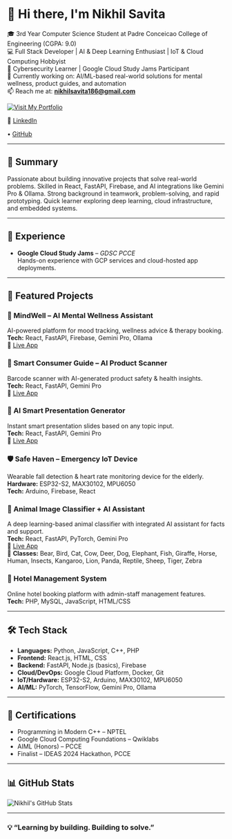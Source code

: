 # 👋 Hi there, I'm Nikhil Savita

🎓 3rd Year Computer Science Student at Padre Conceicao College of Engineering (CGPA: 9.0)  
💻 Full Stack Developer | AI & Deep Learning Enthusiast | IoT & Cloud Computing Hobbyist  
🔐 Cybersecurity Learner | Google Cloud Study Jams Participant  
🚀 Currently working on: AI/ML-based real-world solutions for mental wellness, product guides, and automation  
📫 Reach me at: **nikhilsavita186@gmail.com**  

[![Visit My Portfolio](https://img.shields.io/badge/Portfolio-nikhil--ruby.vercel.app-blue?style=for-the-badge&logo=vercel)](https://nikhil-ruby.vercel.app/)

🔗 [LinkedIn](https://www.linkedin.com/in/nikhilsavita186) 

• [GitHub](https://github.com/Nikhil181511)

---

## 🧠 Summary

Passionate about building innovative projects that solve real-world problems. Skilled in React, FastAPI, Firebase, and AI integrations like Gemini Pro & Ollama. Strong background in teamwork, problem-solving, and rapid prototyping. Quick learner exploring deep learning, cloud infrastructure, and embedded systems.

---

## 💼 Experience

- **Google Cloud Study Jams** – *GDSC PCCE*  
  Hands-on experience with GCP services and cloud-hosted app deployments.

---

## 🚀 Featured Projects

### 🧠 MindWell – AI Mental Wellness Assistant  
AI-powered platform for mood tracking, wellness advice & therapy booking.  
**Tech:** React, FastAPI, Firebase, Gemini Pro, Ollama  
🔗 [Live App](https://ai-mental-health-assistant-chi.vercel.app/)

### 🧾 Smart Consumer Guide – AI Product Scanner  
Barcode scanner with AI-generated product safety & health insights.  
**Tech:** React, FastAPI, Gemini Pro  
🔗 [Live App](https://smart-consumer-guide.vercel.app/)

### 🎯 AI Smart Presentation Generator  
Instant smart presentation slides based on any topic input.  
**Tech:** React, FastAPI, Gemini Pro  
🔗 [Live App](https://ai-smart-presentation-generator.vercel.app/)

### 🛡️ Safe Haven – Emergency IoT Device  
Wearable fall detection & heart rate monitoring device for the elderly.  
**Hardware:** ESP32-S2, MAX30102, MPU6050  
**Tech:** Arduino, Firebase, React

### 🧠 Animal Image Classifier + AI Assistant  
A deep learning-based animal classifier with integrated AI assistant for facts and support.  
**Tech:** React, FastAPI, PyTorch, Gemini Pro  
🔗 [Live App](https://animal-classification-frontend.vercel.app/)  
🦁 **Classes:** Bear, Bird, Cat, Cow, Deer, Dog, Elephant, Fish, Giraffe, Horse, Human, Insects, Kangaroo, Lion, Panda, Reptile, Sheep, Tiger, Zebra

### 🏨 Hotel Management System  
Online hotel booking platform with admin-staff management features.  
**Tech:** PHP, MySQL, JavaScript, HTML/CSS

---

## 🛠️ Tech Stack

- **Languages:** Python, JavaScript, C++, PHP  
- **Frontend:** React.js, HTML, CSS  
- **Backend:** FastAPI, Node.js (basics), Firebase  
- **Cloud/DevOps:** Google Cloud Platform, Docker, Git  
- **IoT/Hardware:** ESP32-S2, Arduino, MAX30102, MPU6050  
- **AI/ML:** PyTorch, TensorFlow, Gemini Pro, Ollama

---

## 📜 Certifications

- Programming in Modern C++ – NPTEL  
- Google Cloud Computing Foundations – Qwiklabs  
- AIML (Honors) – PCCE  
- Finalist – IDEAS 2024 Hackathon, PCCE

---

## 📊 GitHub Stats

![Nikhil's GitHub Stats](https://github-readme-stats.vercel.app/api?username=Nikhil181511&show_icons=true&theme=radical)

---

### 💡 “Learning by building. Building to solve.”
